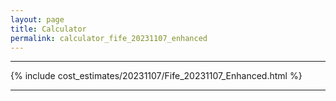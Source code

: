 ```yaml
---
layout: page
title: Calculator
permalink: calculator_fife_20231107_enhanced
---
```


___

{% include cost_estimates/20231107/Fife_20231107_Enhanced.html %}

___


